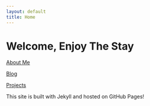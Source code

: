 ```yaml
---
layout: default
title: Home
---
```


# Welcome, Enjoy The Stay


[About Me](/about.md)

[Blog](/blog/)


[Projects](/Projects/ProjectHome.md)


This site is built with Jekyll and hosted on GitHub Pages!
